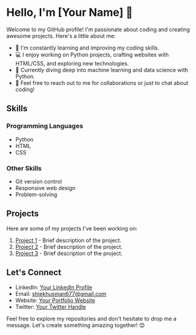 # Hello, I'm [Your Name] 👋

Welcome to my GitHub profile! I'm passionate about coding and creating awesome projects. Here's a little about me:

- 🌱 I'm constantly learning and improving my coding skills.
- 💻 I enjoy working on Python projects, crafting websites with HTML/CSS, and exploring new technologies.
- 🚀 Currently diving deep into machine learning and data science with Python.
- 💬 Feel free to reach out to me for collaborations or just to chat about coding!

## Skills

### Programming Languages
- Python
- HTML
- CSS

### Other Skills
- Git version control
- Responsive web design
- Problem-solving

## Projects

Here are some of my projects I've been working on:

1. [Project 1](link-to-project) - Brief description of the project.
2. [Project 2](link-to-project) - Brief description of the project.
3. [Project 3](link-to-project) - Brief description of the project.

## Let's Connect

- LinkedIn: [Your LinkedIn Profile](link-to-linkedin)
- Email: shiekhusman677@gmail.com
- Website: [Your Portfolio Website](link-to-portfolio)
- Twitter: [Your Twitter Handle](link-to-twitter)

Feel free to explore my repositories and don't hesitate to drop me a message. Let's create something amazing together! 😊
